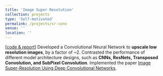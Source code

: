```yaml
---
title: 'Image Super Resolution'
collection: projects
type: 'Self-motivated'
permalink: /projects/sr-conv
venue: ''
location: ''
---
```


[[code & report](https://github.com/ashmitkx/SAiDL-Spring-Assignment-2022/tree/main/3.%20Super%20Resolution)] Developed a Convolutional Neural Network to **upscale low resolution images**, by a factor of ~2. Contrasted the performance of different model architecture designs, such as **CNNs, ResNets, Transposed Convolution, and SubPixel Convolution**. Implemented the paper [Image Super-Resolution Using Deep Convolutional Networks](https://arxiv.org/abs/1501.00092).
